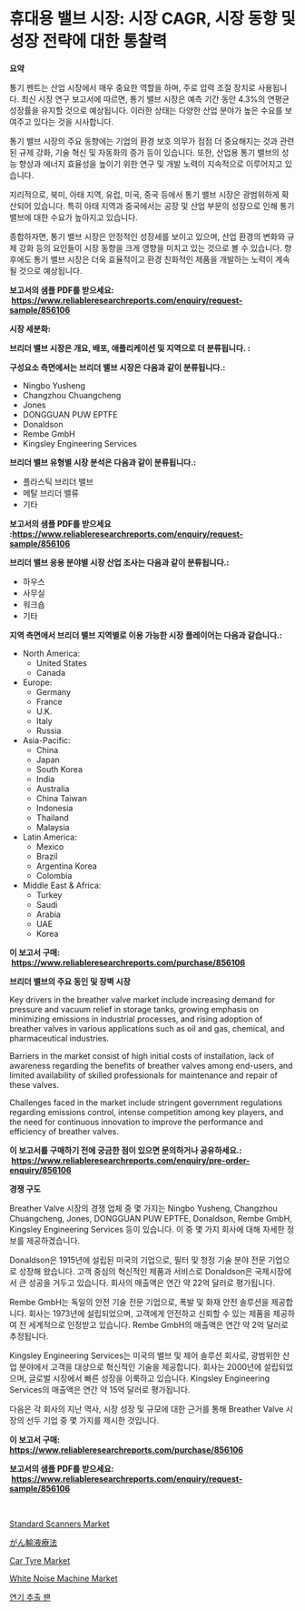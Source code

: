 <p><h1>휴대용 밸브 시장: 시장 CAGR, 시장 동향 및 성장 전략에 대한 통찰력</h1></p><p><strong>요약</strong></p>
<p><p>통기 펜트는 산업 시장에서 매우 중요한 역할을 하며, 주로 압력 조절 장치로 사용됩니다. 최신 시장 연구 보고서에 따르면, 통기 밸브 시장은 예측 기간 동안 4.3%의 연평균 성장률을 유지할 것으로 예상됩니다. 이러한 상태는 다양한 산업 분야가 높은 수요를 보여주고 있다는 것을 시사합니다.</p><p>통기 밸브 시장의 주요 동향에는 기업의 환경 보호 의무가 점점 더 중요해지는 것과 관련된 규제 강화, 기술 혁신 및 자동화의 증가 등이 있습니다. 또한, 산업용 통기 밸브의 성능 향상과 에너지 효율성을 높이기 위한 연구 및 개발 노력이 지속적으로 이루어지고 있습니다.</p><p>지리적으로, 북미, 아태 지역, 유럽, 미국, 중국 등에서 통기 밸브 시장은 광범위하게 확산되어 있습니다. 특히 아태 지역과 중국에서는 공장 및 산업 부문의 성장으로 인해 통기 밸브에 대한 수요가 높아지고 있습니다.</p><p>종합하자면, 통기 밸브 시장은 안정적인 성장세를 보이고 있으며, 산업 환경의 변화와 규제 강화 등의 요인들이 시장 동향을 크게 영향을 미치고 있는 것으로 볼 수 있습니다. 향후에도 통기 밸브 시장은 더욱 효율적이고 환경 친화적인 제품을 개발하는 노력이 계속될 것으로 예상됩니다.</p></p>
<p><strong>보고서의 샘플 PDF를 받으세요: &nbsp;<a href="https://www.reliableresearchreports.com/enquiry/request-sample/856106">https://www.reliableresearchreports.com/enquiry/request-sample/856106</a></strong></p>
<p><strong>시장 세분화:</strong></p>
<p><strong> 브리더 밸브 시장은 개요, 배포, 애플리케이션 및 지역으로 더 분류됩니다. :</strong></p>
<p><strong>구성요소 측면에서는 브리더 밸브 시장은 다음과 같이 분류됩니다.:</strong></p>
<p><ul><li>Ningbo Yusheng</li><li>Changzhou Chuangcheng</li><li>Jones</li><li>DONGGUAN PUW EPTFE</li><li>Donaldson</li><li>Rembe GmbH</li><li>Kingsley Engineering Services</li></ul></p>
<p><strong> 브리더 밸브 유형별 시장 분석은 다음과 같이 분류됩니다.:</strong></p>
<p><ul><li>플라스틱 브리더 밸브</li><li>메탈 브리더 밸류</li><li>기타</li></ul></p>
<p><strong>보고서의 샘플 PDF를 받으세요 :<a href="https://www.reliableresearchreports.com/enquiry/request-sample/856106">https://www.reliableresearchreports.com/enquiry/request-sample/856106</a></strong></p>
<p><strong> 브리더 밸브 응용 분야별 시장 산업 조사는 다음과 같이 분류됩니다.:</strong></p>
<p><ul><li>하우스</li><li>사무실</li><li>워크숍</li><li>기타</li></ul></p>
<p><strong>지역 측면에서 브리더 밸브 지역별로 이용 가능한 시장 플레이어는 다음과 같습니다.:</strong></p>
<p><ul>
    <li>
        North America:
        <ul>
            <li>United States</li>
            <li>Canada</li>
        </ul>
    </li>
    <li>
        Europe:
        <ul>
            <li>Germany</li>
            <li>France</li>
            <li>U.K.</li>
            <li>Italy</li>
            <li>Russia</li>
        </ul>
    </li>
    <li>
        Asia-Pacific:
        <ul>
            <li>China</li>
            <li>Japan</li>
            <li>South Korea</li>
            <li>India</li>
            <li>Australia</li>
            <li>China Taiwan</li>
            <li>Indonesia</li>
            <li>Thailand</li>
            <li>Malaysia</li>
        </ul>
    </li>
    <li>
        Latin America:
        <ul>
            <li>Mexico</li>
            <li>Brazil</li>
            <li>Argentina Korea</li>
            <li>Colombia</li>
        </ul>
    </li>
    <li>
        Middle East & Africa:
        <ul>
            <li>Turkey</li>
            <li>Saudi</li>
            <li>Arabia</li>
            <li>UAE</li>
            <li>Korea</li>
        </ul>
    </li>
    </ul></p>
<p><strong>이 보고서 구매: &nbsp;<a href="https://www.reliableresearchreports.com/purchase/856106">https://www.reliableresearchreports.com/purchase/856106</a></strong></p>
<p><strong>브리더 밸브의 주요 동인 및 장벽 시장</strong></p>
<p><p>Key drivers in the breather valve market include increasing demand for pressure and vacuum relief in storage tanks, growing emphasis on minimizing emissions in industrial processes, and rising adoption of breather valves in various applications such as oil and gas, chemical, and pharmaceutical industries.</p><p>Barriers in the market consist of high initial costs of installation, lack of awareness regarding the benefits of breather valves among end-users, and limited availability of skilled professionals for maintenance and repair of these valves.</p><p>Challenges faced in the market include stringent government regulations regarding emissions control, intense competition among key players, and the need for continuous innovation to improve the performance and efficiency of breather valves.</p></p>
<p><strong>이 보고서를 구매하기 전에 궁금한 점이 있으면 문의하거나 공유하세요.: &nbsp;<a href="https://www.reliableresearchreports.com/enquiry/pre-order-enquiry/856106">https://www.reliableresearchreports.com/enquiry/pre-order-enquiry/856106</a></strong></p>
<p><strong>경쟁 구도</strong></p>
<p><p>Breather Valve 시장의 경쟁 업체 중 몇 가지는 Ningbo Yusheng, Changzhou Chuangcheng, Jones, DONGGUAN PUW EPTFE, Donaldson, Rembe GmbH, Kingsley Engineering Services 등이 있습니다. 이 중 몇 가지 회사에 대해 자세한 정보를 제공하겠습니다.</p><p>Donaldson은 1915년에 설립된 미국의 기업으로, 필터 및 청정 기술 분야 전문 기업으로 성장해 왔습니다. 고객 중심의 혁신적인 제품과 서비스로 Donaldson은 국제시장에서 큰 성공을 거두고 있습니다. 회사의 매출액은 연간 약 22억 달러로 평가됩니다.</p><p>Rembe GmbH는 독일의 안전 기술 전문 기업으로, 폭발 및 화재 안전 솔루션을 제공합니다. 회사는 1973년에 설립되었으며, 고객에게 안전하고 신뢰할 수 있는 제품을 제공하여 전 세계적으로 인정받고 있습니다. Rembe GmbH의 매출액은 연간 약 2억 달러로 추정됩니다.</p><p>Kingsley Engineering Services는 미국의 밸브 및 제어 솔루션 회사로, 광범위한 산업 분야에서 고객을 대상으로 혁신적인 기술을 제공합니다. 회사는 2000년에 설립되었으며, 글로벌 시장에서 빠른 성장을 이룩하고 있습니다. Kingsley Engineering Services의 매출액은 연간 약 15억 달러로 평가됩니다.</p><p>다음은 각 회사의 지난 역사, 시장 성장 및 규모에 대한 근거를 통해 Breather Valve 시장의 선두 기업 중 몇 가지를 제시한 것입니다.</p></p>
<p><strong>이 보고서 구매: &nbsp; <a href="https://www.reliableresearchreports.com/purchase/856106">https://www.reliableresearchreports.com/purchase/856106</a></strong></p>
<p><strong>보고서의 샘플 PDF를 받으세요: &nbsp;<a href="https://www.reliableresearchreports.com/enquiry/request-sample/856106">https://www.reliableresearchreports.com/enquiry/request-sample/856106</a></strong><strong></strong></p>
<p>&nbsp;</p>
<p><p><a href="https://github.com/danielneavesallisons03mba/Market-Research-Report-List-1/blob/main/standard-scanners-market.md">Standard Scanners Market</a></p><p><a href="https://github.com/EthanMorar2011/Market-Research-Report-List-1/blob/main/64182709733.md">がん輸液療法</a></p><p><a href="https://issuu.com/reportprime-2/docs/car-tyre-market-size-2030.pptx">Car Tyre Market</a></p><p><a href="https://github.com/dimitrishawkinswaynenp91rgz/Market-Research-Report-List-1/blob/main/white-noise-machine-market.md">White Noise Machine Market</a></p><p><a href="https://github.com/WilburKihn5676/Market-Research-Report-List-1/blob/main/53092429057.md">연기 추출 팬</a></p></p>